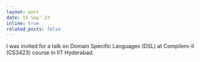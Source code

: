 ```yaml
---
layout: post
date: 15 Sep' 23
inline: true
related_posts: false
---
```


I was invited for a talk on Domain Specific Languages (DSL) at Compilers-II (CS3423) course in IIT Hyderabad.